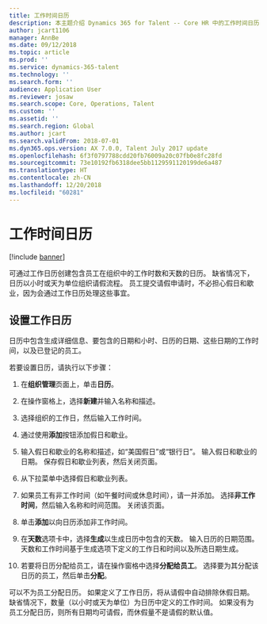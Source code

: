 ```yaml
---
title: 工作时间日历
description: 本主题介绍 Dynamics 365 for Talent -- Core HR 中的工作时间日历和如何设置日历。
author: jcart1106
manager: AnnBe
ms.date: 09/12/2018
ms.topic: article
ms.prod: ''
ms.service: dynamics-365-talent
ms.technology: ''
ms.search.form: ''
audience: Application User
ms.reviewer: josaw
ms.search.scope: Core, Operations, Talent
ms.custom: ''
ms.assetid: ''
ms.search.region: Global
ms.author: jcart
ms.search.validFrom: 2018-07-01
ms.dyn365.ops.version: AX 7.0.0, Talent July 2017 update
ms.openlocfilehash: 6f3f0797788cdd20fb76009a20c07fb0e8fc28fd
ms.sourcegitcommit: 73e10192fb6318dee5bb1129591120199de6a487
ms.translationtype: HT
ms.contentlocale: zh-CN
ms.lasthandoff: 12/20/2018
ms.locfileid: "60281"
---
```

# <a name="working-time-calendars"></a>工作时间日历

[!include [banner](includes/banner.md)]

可通过工作日历创建包含员工在组织中的工作时数和天数的日历。 缺省情况下，日历以小时或天为单位组织请假流程。 员工提交请假申请时，不必担心假日和歇业，因为会通过工作日历处理这些事宜。

## <a name="setting-up-a-working-time-calendar"></a>设置工作日历

日历中包含生成详细信息、要包含的日期和小时、日历的日期、这些日期的工作时间，以及已登记的员工。 

若要设置日历，请执行以下步骤：

1. 在**组织管理**页面上，单击**日历**。

2. 在操作窗格上，选择**新建**并输入名称和描述。

3. 选择组织的工作日，然后输入工作时间。

4. 通过使用**添加**按钮添加假日和歇业。

5. 输入假日和歇业的名称和描述，如“美国假日”或“银行日”。 输入假日和歇业的日期。 保存假日和歇业列表，然后关闭页面。

6. 从下拉菜单中选择假日和歇业列表。

7. 如果员工有非工作时间（如午餐时间或休息时间），请一并添加。 选择**非工作时间**，然后输入名称和时间范围。 关闭该页面。 

8. 单击**添加**以向日历添加非工作时间。

9. 在**天数**选项卡中，选择**生成**以生成日历中包含的天数。 输入日历的日期范围。 天数和工作时间基于生成选项下定义的工作日和时间以及所选日期生成。

10. 若要将日历分配给员工，请在操作窗格中选择**分配给员工**。 选择要为其分配该日历的员工，然后单击**分配**。

可以不为员工分配日历。 如果定义了工作日历，将从请假中自动排除休假日期。 缺省情况下，数量（以小时或天为单位）为日历中定义的工作时间。 如果没有为员工分配日历，则所有日期均可请假，而休假量不是请假的默认值。 
